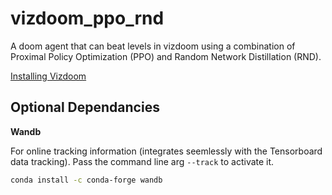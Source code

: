 # vizdoom_ppo_rnd
A doom agent that can beat levels in vizdoom using a combination of Proximal Policy Optimization (PPO) and Random Network Distillation (RND).




[Installing Vizdoom](https://github.com/Farama-Foundation/ViZDoom/blob/master/doc/Building.md)

## Optional Dependancies

**Wandb**

For online tracking information (integrates seemlessly with the Tensorboard data tracking). Pass the command line arg `--track` to activate it.
```bash
conda install -c conda-forge wandb
```
